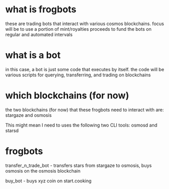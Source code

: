 # what is frogbots

these are trading bots that interact with various cosmos blockchains. focus will be to use a portion of mint/royalties proceeds to fund the bots on regular and automated intervals

# what is a bot

in this case, a bot is just some code that executes by itself. the code will be various scripts for querying, transferring, and trading on blockchains

# which blockchains (for now)

the two blockchains (for now) that these frogbots need to interact with are: stargaze and osmosis

This might mean I need to uses the following two CLI tools: osmosd and starsd

# frogbots

transfer_n_trade_bot - transfers stars from stargaze to osmosis, buys osmosis on the osmosis blockchain

buy_bot - buys xyz coin on start.cooking
